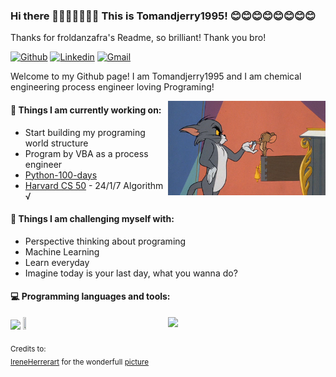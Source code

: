 ### Hi there 👋👋👋👋👋👋👋 This is Tomandjerry1995! 😊😊😊😊😊😊😊😊
Thanks for froldanzafra's Readme, so brilliant! Thank you bro!

[![Github](https://img.shields.io/badge/-Github-000?style=flat&logo=Github&logoColor=white)](https://github.com/Tomandjerry1995) 
[![Linkedin](https://img.shields.io/badge/-LinkedIn-blue?style=flat&logo=Linkedin&logoColor=white)](https://www.linkedin.com/in/froldanzafra/)
[![Gmail](https://img.shields.io/badge/-Gmail-c14438?style=flat&logo=Gmail&logoColor=white)](mailto:maoweixin1995@gmail.com)

Welcome to my Github page! I am Tomandjerry1995 and I am chemical engineering process engineer loving Programing!  

<img align="right" alt="img" src="https://github.com/Tomandjerry1995/Tomandjerry1995/blob/main/70135.jpg" width="50%" height="auto" />


#### 🌱 Things I am currently working on: 
- Start building my programing world structure  
- Program by VBA as a process engineer
- [Python-100-days](https://github.com/jackfrued/Python-100-Days)
- [Harvard CS 50](https://cs50.harvard.edu/x/2023/)
                            - 24/1/7 Algorithm √

#### :muscle: Things I am challenging myself with:
- Perspective thinking about programing
- Machine Learning 
- Learn everyday
- Imagine today is your last day, what you wanna do?

#### :computer: Programming languages and tools: 
<p>
<img width="50%" align="right" src="https://github-readme-stats.vercel.app/api?username=Tomandjerry1995&show_icons=true&hide_border=true" />


<code><img width="10%" src="https://www.vectorlogo.zone/logos/python/python-ar21.svg"></code>
<code><img width="10%" height="10%" src="https://www.vectorlogo.zone/logos/microsoft_vb/microsoft_vb-ar21.svg"></code>
<br />

</p>

<sub>Credits to: <br/>[IreneHerrerart](https://www.artstation.com/ireneherrera) for the wonderfull [picture](https://github.com/FernandoRoldan93/FernandoRoldan93/blob/master/cover_image.jpg)</sub>
